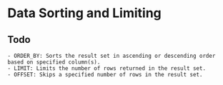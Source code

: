 # Data Sorting and Limiting
## Todo
    - ORDER_BY: Sorts the result set in ascending or descending order based on specified column(s).
    - LIMIT: Limits the number of rows returned in the result set.
    - OFFSET: Skips a specified number of rows in the result set.

